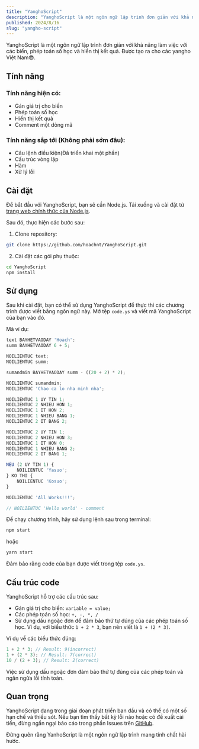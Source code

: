 ```yaml
---
title: "YanghoScript"
description: "YanghoScript là một ngôn ngữ lập trình đơn giản với khả năng làm việc với các biến, phép toán số học và hiển thị kết quả. Được tạo ra cho các yangho Việt Nam😎"
published: 2024/8/16
slug: "yangho-script"
---
```


YanghoScript là một ngôn ngữ lập trình đơn giản với khả năng làm việc với các biến, phép toán số học và hiển thị kết quả. Được tạo ra cho các yangho Việt Nam😎.

## Tính năng

### Tính năng hiện có:

-   Gán giá trị cho biến
-   Phép toán số học
-   Hiển thị kết quả
-   Comment một dòng mã

### Tính năng sắp tới (Không phải sớm đâu):

-   Câu lệnh điều kiện(Đã triển khai một phần)
-   Cấu trúc vòng lặp
-   Hàm
-   Xử lý lỗi

## Cài đặt

Để bắt đầu với YanghoScript, bạn sẽ cần Node.js. Tải xuống và cài đặt từ [trang web chính thức của Node.js](https://nodejs.org/).

Sau đó, thực hiện các bước sau:

1. Clone repository:

```bash
git clone https://github.com/hoachnt/YanghoScript.git
```

2. Cài đặt các gói phụ thuộc:

```bash
cd YanghoScript
npm install
```

## Sử dụng

Sau khi cài đặt, bạn có thể sử dụng YanghoScript để thực thi các chương trình được viết bằng ngôn ngữ này. Mở tệp `code.ys` và viết mã YanghoScript của bạn vào đó.

Mã ví dụ:

```javascript
text BAYHETVAODAY 'Hoach';
summ BAYHETVAODAY 6 + 5;

NOILIENTUC text;
NOILIENTUC summ;

sumandmin BAYHETVAODAY summ - ((20 + 2) * 2);

NOILIENTUC sumandmin;
NOILIENTUC 'Chao ca lo nha minh nha';

NOILIENTUC 1 UY TIN 1;
NOILIENTUC 2 NHIEU HON 1;
NOILIENTUC 1 IT HON 2;
NOILIENTUC 1 NHIEU BANG 1;
NOILIENTUC 2 IT BANG 2;

NOILIENTUC 2 UY TIN 1;
NOILIENTUC 2 NHIEU HON 3;
NOILIENTUC 1 IT HON 0;
NOILIENTUC 1 NHIEU BANG 2;
NOILIENTUC 2 IT BANG 1;

NEU (2 UY TIN 1) {
    NOILIENTUC 'Yasuo';
} KO THI {
    NOILIENTUC 'Kosuo';
}

NOILIENTUC 'All Works!!!';

// NOILIENTUC 'Hello world' - comment
```

Để chạy chương trình, hãy sử dụng lệnh sau trong terminal:

```bash
npm start
```

hoặc

```bash
yarn start
```

Đảm bảo rằng code của bạn được viết trong tệp `code.ys`.

## Cấu trúc code

YanghoScript hỗ trợ các cấu trúc sau:

-   Gán giá trị cho biến: `variable = value;`
-   Các phép toán số học: `+, -, *, /`
-   Sử dụng dấu ngoặc đơn để đảm bảo thứ tự đúng của các phép toán số học. Ví dụ, với biểu thức `1 + 2 * 3`, bạn nên viết là `1 + (2 * 3)`.

Ví dụ về các biểu thức đúng:

```javascript
1 + 2 * 3; // Result: 9(incorrect)
1 + (2 * 3); // Result: 7(correct)
10 / (2 + 3); // Result: 2(correct)
```

Việc sử dụng dấu ngoặc đơn đảm bảo thứ tự đúng của các phép toán và ngăn ngừa lỗi tính toán.

## Quan trọng

YanghoScript đang trong giai đoạn phát triển ban đầu và có thể có một số hạn chế và thiếu sót. Nếu bạn tìm thấy bất kỳ lỗi nào hoặc có đề xuất cải tiến, đừng ngần ngại báo cáo trong phần Issues trên [GitHub](https://github.com/hoachnt/YanghoScript).

Đừng quên rằng YanhoScript là một ngôn ngữ lập trình mang tính chất hài hước.
